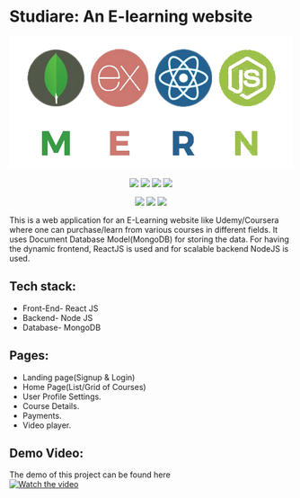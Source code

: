 # Studiare: An E-learning website
<div align="center">


<img src="mern.png">

[![](https://img.shields.io/badge/MongoDB-4EA94B?style=for-the-badge&logo=mongodb&logoColor=white)](https://www.mongodb.com//)
[![](https://img.shields.io/badge/Express.js-yellow?style=for-the-badge&logo=express&logoColor=white)](https://expressjs.com/)
[![](https://img.shields.io/badge/React-20232A?style=for-the-badge&logo=react&logoColor=61DAFB)](https://www.mongodb.com//)
[![](https://img.shields.io/badge/Node.js-43853D?style=for-the-badge&logo=node-dot-js&logoColor=white)](https://nodejs.org/en/)
	
	
[![](https://img.shields.io/badge/Redux-0769AD?style=for-the-badge&logo=redux&logoColor=white)](https://redux.js.org/)
[![](https://img.shields.io/badge/Postman-FF6C37?style=for-the-badge&logo=Postman&logoColor=white)](https://www.postman.com/)
[![](https://img.shields.io/badge/Visual_Studio-5C2D91?style=for-the-badge&logo=visual%20studio&logoColor=white)](https://code.visualstudio.com/  "Visual Studio Code")

</div>

This is a web application for an E-Learning website like Udemy/Coursera where one can purchase/learn from various courses in different fields. It uses Document Database Model(MongoDB) for storing the data. For having the dynamic frontend, ReactJS is used and for scalable backend NodeJS is used.

## Tech stack:
<ul>
  <li>Front-End-  	React JS</li>
  <li>Backend- 	Node JS</li>
  <li>Database-	MongoDB</li>
</ul>

## Pages: 
<ul>
	<li>Landing page(Signup & Login)</li>
	<li>Home Page(List/Grid of Courses)</li>
	<li>User Profile Settings.</li>
	<li>Course Details.</li>
	<li>Payments.</li>
  <li>Video player. </li>
</ul>

## Demo Video:
The demo of this project can be found here <br>
[![Watch the video](https://i.imgur.com/vKb2F1B.png)](https://drive.google.com/file/d/1fJmQtaljWQGK2CSY1St1G9ZAcYSs4kye/view?usp=sharing)
